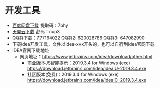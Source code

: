 # 开发工具

- [百度网盘下载](https://pan.baidu.com/s/124sTYQAZkedgfnTv3iFTZg) 提取码：7bhy
- [天翼云下载](https://cloud.189.cn/t/UbAjqanEzeMz) 密码：nup3
- QQ群下载：777164022 QQ群2: 620028786 QQ群3: 647082990
- 下载idea开发工具，文件以idea-xxx开头的，也可以自行到idea官网下载
- IDEA官网下载地址
  - 网页地址：https://www.jetbrains.com/idea/download/other.html
    - 商业版本JS智能提示：2019.3.4 for Windows (exe) https://download.jetbrains.com/idea/ideaIU-2019.3.4.exe
    - 社区版本(免费)：2019.3.4 for Windows (exe) https://download.jetbrains.com/idea/ideaIC-2019.3.4.exe

